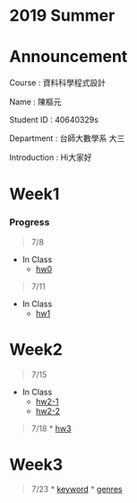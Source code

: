# 2019 Summer

# Announcement
Course : 資料科學程式設計<p>
Name : 陳樞元<p>
Student ID : 40640329s<p>
Department : 台師大數學系 大三<p>
Introduction : Hi大家好<p>

# Week1

### Progress
>7/8
* In Class
    * [hw0](https://tliobnih.github.io/2019-7-8/Week1/test.html)
>7/11
* In Class
    * [hw1](https://tliobnih.github.io/2019-7-8/Week1/tidy.html)
# Week2
>7/15
* In Class
    * [hw2-1](https://tliobnih.github.io/2019-7-8/Week2/1.html)
    * [hw2-2](https://tliobnih.github.io/2019-7-8/Week2/22.html)
>7/18
    * [hw3](https://tliobnih.github.io/2019-7-8/Week2/hw3.html)
    
# Week3
>7/23
    * [keyword](https://tliobnih.github.io/2019-7-8/Week3/2.html)
    * [genres](https://tliobnih.github.io/2019-7-8/Week3/1.html)
